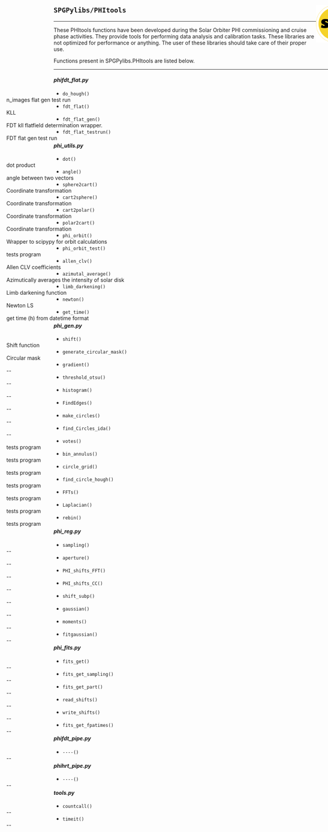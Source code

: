 <div style="width:800px">

<img src="../SPGLOGO-LR.png" align="right" width=100px />

## `SPGPylibs/PHItools`
--------------------------

These PHItools functions have been developed during the Solar Orbiter PHI commissioning and cruise phase activities. They provide tools for performing data analysis and calibration tasks. These libraries are not optimized for performance or anything. The user of these libraries should take care of their proper use. 

Functions present in SPGPylibs.PHItools are listed below.

-------------------------- 
</div>

#### *phifdt_flat.py*      
- `do_hough()`             <span style="float:right; width:45em;">n_images flat gen test run</span> 
- `fdt_flat()`             <span style="float:right; width:45em;">KLL</span>      
- `fdt_flat_gen()`         <span style="float:right; width:45em;">FDT kll flatfield determination wrapper.</span> 
- `fdt_flat_testrun()`     <span style="float:right; width:45em;">FDT flat gen test run</span>

#### *phi_utils.py*      
- `dot()`             <span style="float:right; width:45em;">dot product</span> 
- `angle()`             <span style="float:right; width:45em;">angle between two vectors</span>      
- `sphere2cart()`         <span style="float:right; width:45em;">Coordinate transformation</span> 
- `cart2sphere()`     <span style="float:right; width:45em;">Coordinate transformation</span>
- `cart2polar()`      <span style="float:right; width:45em;">Coordinate transformation</span>
- `polar2cart()`       <span style="float:right; width:45em;">Coordinate transformation</span>
- `phi_orbit()`     <span style="float:right; width:45em;">Wrapper to scipypy for orbit calculations</span>
- `phi_orbit_test()`     <span style="float:right; width:45em;">tests program</span>
- `allen_clv()`     <span style="float:right; width:45em;">Allen CLV coefficients</span>
- `azimutal_average()`     <span style="float:right; width:45em;">Azimutically averages the intensity of solar disk</span>
- `limb_darkening()`     <span style="float:right; width:45em;">Limb darkening function</span>
- `newton()`     <span style="float:right; width:45em;">Newton LS</span>
- `get_time()`    <span style="float:right; width:45em;">get time (h) from datetime format</span>

#### *phi_gen.py*      
- `shift()`             <span style="float:right; width:45em;">Shift function</span> 
- `generate_circular_mask()`             <span style="float:right; width:45em;">Circular mask</span>      
- `gradient()`         <span style="float:right; width:45em;">--</span> 
- `threshold_otsu()`     <span style="float:right; width:45em;">--</span>
- `histogram()`     <span style="float:right; width:45em;">--</span>
- `FindEdges()`     <span style="float:right; width:45em;">--</span>
- `make_circles()`     <span style="float:right; width:45em;">--</span>
- `find_Circles_ida()`     <span style="float:right; width:45em;">--</span>
- `votes()`     <span style="float:right; width:45em;">tests program</span>
- `bin_annulus()`     <span style="float:right; width:45em;">tests program</span>
- `circle_grid()`     <span style="float:right; width:45em;">tests program</span>
- `find_circle_hough()`     <span style="float:right; width:45em;">tests program</span>
- `FFTs()`     <span style="float:right; width:45em;">tests program</span>
- `Laplacian()`     <span style="float:right; width:45em;">tests program</span>
- `rebin()`     <span style="float:right; width:45em;">tests program</span>

#### *phi_reg.py*      
- `sampling()`             <span style="float:right; width:45em;">--</span> 
- `aperture()`             <span style="float:right; width:45em;">--</span>      
- `PHI_shifts_FFT()`         <span style="float:right; width:45em;">--</span> 
- `PHI_shifts_CC()`         <span style="float:right; width:45em;">--</span> 
- `shift_subp()`         <span style="float:right; width:45em;">--</span> 
- `gaussian()`         <span style="float:right; width:45em;">--</span> 
- `moments()`         <span style="float:right; width:45em;">--</span> 
- `fitgaussian()`         <span style="float:right; width:45em;">--</span> 

#### *phi_fits.py*      
- `fits_get()`             <span style="float:right; width:45em;">--</span> 
- `fits_get_sampling()`             <span style="float:right; width:45em;">--</span>      
- `fits_get_part()`         <span style="float:right; width:45em;">--</span> 
- `read_shifts()`         <span style="float:right; width:45em;">--</span> 
- `write_shifts()`         <span style="float:right; width:45em;">--</span> 
- `fits_get_fpatimes()`         <span style="float:right; width:45em;">--</span>

#### *phifdt_pipe.py*      
- `----()`             <span style="float:right; width:45em;">--</span> 

#### *phihrt_pipe.py*      
- `----()`             <span style="float:right; width:45em;">--</span> 

#### *tools.py*      
- `countcall()`            <span style="float:right; width:45em;">--</span> 
- `timeit()`             <span style="float:right; width:45em;">--</span> 

